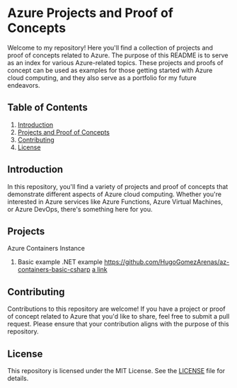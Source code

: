 # Azure Projects and Proof of Concepts

Welcome to my repository! Here you'll find a collection of projects and proof of concepts related to Azure. The purpose of this README is to serve as an index for various Azure-related topics. These projects and proofs of concept can be used as examples for those getting started with Azure cloud computing, and they also serve as a portfolio for my future endeavors.

## Table of Contents

1. [Introduction](#introduction)
2. [Projects and Proof of Concepts](#projects)
3. [Contributing](#contributing)
4. [License](#license)

## Introduction

In this repository, you'll find a variety of projects and proof of concepts that demonstrate different aspects of Azure cloud computing. Whether you're interested in Azure services like Azure Functions, Azure Virtual Machines, or Azure DevOps, there's something here for you.

## Projects

Azure Containers Instance 
1. Basic example .NET example https://github.com/HugoGomezArenas/az-containers-basic-csharp  [a link](https://github.com/HugoGomezArenas/az-containers-basic-csharp)

## Contributing

Contributions to this repository are welcome! If you have a project or proof of concept related to Azure that you'd like to share, feel free to submit a pull request. Please ensure that your contribution aligns with the purpose of this repository.

## License

This repository is licensed under the MIT License. See the [LICENSE](LICENSE) file for details.
